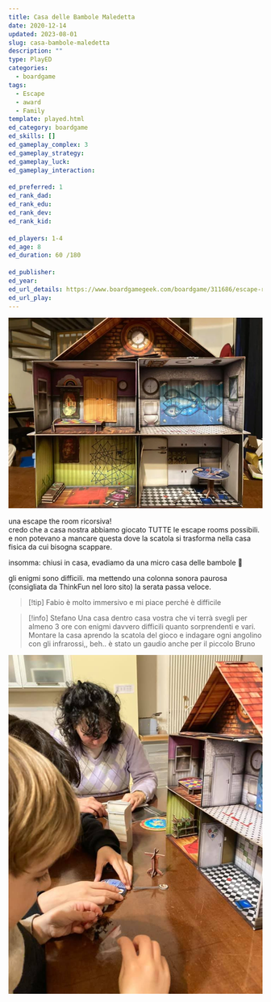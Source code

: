 ```yaml
---
title: Casa delle Bambole Maledetta
date: 2020-12-14
updated: 2023-08-01
slug: casa-bambole-maledetta
description: ""
type: PlayED
categories:
  - boardgame
tags:
  - Escape
  - award
  - Family
template: played.html
ed_category: boardgame
ed_skills: []
ed_gameplay_complex: 3
ed_gameplay_strategy: 
ed_gameplay_luck: 
ed_gameplay_interaction: 

ed_preferred: 1
ed_rank_dad: 
ed_rank_edu: 
ed_rank_dev: 
ed_rank_kid: 

ed_players: 1-4
ed_age: 8
ed_duration: 60 /180

ed_publisher: 
ed_year: 
ed_url_details: https://www.boardgamegeek.com/boardgame/311686/escape-room-cursed-dollhouse
ed_url_play: 
---
```

![](../../assets/img/played/boardgame/casa_bambole.webp)

una escape the room ricorsiva!  
credo che a casa nostra abbiamo giocato TUTTE le escape rooms possibili. e non potevano a mancare questa dove la scatola si trasforma nella casa fisica da cui bisogna scappare. 

insomma: chiusi in casa, evadiamo da una micro casa delle bambole 🙂

gli enigmi sono difficili. ma mettendo una colonna sonora paurosa (consigliata da ThinkFun nel loro sito) la serata passa veloce.

> [!tip] Fabio
> è molto immersivo e mi piace perché è difficile

> [!info] Stefano
> Una casa dentro casa vostra che vi terrà svegli per almeno 3 ore con enigmi davvero difficili quanto sorprendenti e vari.  
> Montare la casa aprendo la scatola del gioco e indagare ogni angolino con gli infrarossi,, beh.. è stato un gaudio anche per il piccolo Bruno

![casa_bambole_2](../../assets/img/played/boardgame/casa_bambole_2.jpg)
